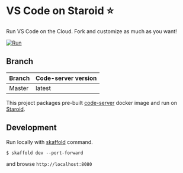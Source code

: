 # VS Code on Staroid ⭐️

Run VS Code on the Cloud. Fork and customize as much as you want!

[![Run](https://staroid.com/api/run/button.svg)](https://staroid.com/api/run)

## Branch

| Branch |  Code-server version|
| ------ | --------------- |
| Master | latest          |

This project packages pre-built [code-server](https://hub.docker.com/r/codercom/code-server) docker image and run on [Staroid](https://staroid.com).

## Development

Run locally with [skaffold](https://skaffold.dev) command.

```
$ skaffold dev --port-forward
```

and browse `http://localhost:8080`
